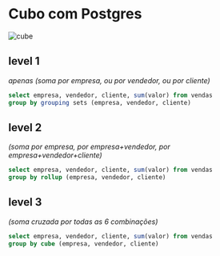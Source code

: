 # Cubo com Postgres

![cube](https://github.com/ricardodarocha/SQL/assets/11846512/ead3963a-41df-4bf7-9b5e-d8fdba7f85c9)


## level 1 

_apenas (soma por empresa, ou por vendedor, ou por cliente)_

```sql
select empresa, vendedor, cliente, sum(valor) from vendas
group by grouping sets (empresa, vendedor, cliente)
```
## level 2

_(soma por empresa, por empresa+vendedor, por empresa+vendedor+cliente)_
```sql
select empresa, vendedor, cliente, sum(valor) from vendas
group by rollup (empresa, vendedor, cliente)
```
## level 3 

_(soma cruzada por todas as 6 combinações)_

```sql
select empresa, vendedor, cliente, sum(valor) from vendas
group by cube (empresa, vendedor, cliente)
```
